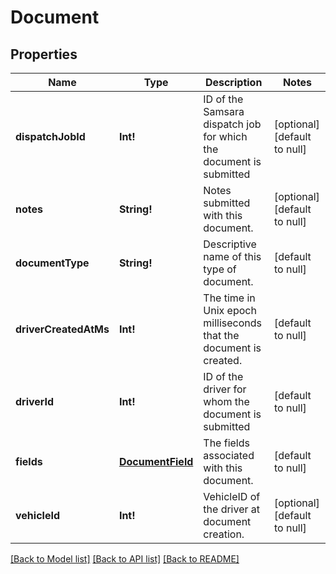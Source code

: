 # Document

## Properties
Name | Type | Description | Notes
------------ | ------------- | ------------- | -------------
**dispatchJobId** | **Int!** | ID of the Samsara dispatch job for which the document is submitted | [optional] [default to null]
**notes** | **String!** | Notes submitted with this document. | [optional] [default to null]
**documentType** | **String!** | Descriptive name of this type of document. | [default to null]
**driverCreatedAtMs** | **Int!** | The time in Unix epoch milliseconds that the document is created. | [default to null]
**driverId** | **Int!** | ID of the driver for whom the document is submitted | [default to null]
**fields** | [**DocumentField**](DocumentField.md) | The fields associated with this document. | [default to null]
**vehicleId** | **Int!** | VehicleID of the driver at document creation. | [optional] [default to null]

[[Back to Model list]](../README.md#documentation-for-models) [[Back to API list]](../README.md#documentation-for-api-endpoints) [[Back to README]](../README.md)


